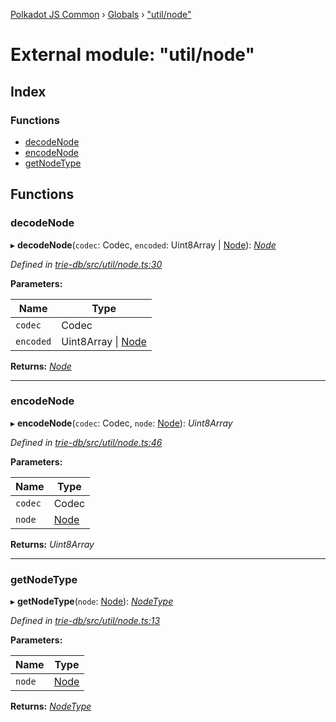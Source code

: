 [Polkadot JS Common](../README.md) › [Globals](../globals.md) › ["util/node"](_util_node_.md)

# External module: "util/node"

## Index

### Functions

* [decodeNode](_util_node_.md#decodenode)
* [encodeNode](_util_node_.md#encodenode)
* [getNodeType](_util_node_.md#getnodetype)

## Functions

###  decodeNode

▸ **decodeNode**(`codec`: Codec, `encoded`: Uint8Array | [Node](_types_.md#node)): *[Node](_types_.md#node)*

*Defined in [trie-db/src/util/node.ts:30](https://github.com/polkadot-js/common/blob/4e4ff5de/packages/trie-db/src/util/node.ts#L30)*

**Parameters:**

Name | Type |
------ | ------ |
`codec` | Codec |
`encoded` | Uint8Array &#124; [Node](_types_.md#node) |

**Returns:** *[Node](_types_.md#node)*

___

###  encodeNode

▸ **encodeNode**(`codec`: Codec, `node`: [Node](_types_.md#node)): *Uint8Array*

*Defined in [trie-db/src/util/node.ts:46](https://github.com/polkadot-js/common/blob/4e4ff5de/packages/trie-db/src/util/node.ts#L46)*

**Parameters:**

Name | Type |
------ | ------ |
`codec` | Codec |
`node` | [Node](_types_.md#node) |

**Returns:** *Uint8Array*

___

###  getNodeType

▸ **getNodeType**(`node`: [Node](_types_.md#node)): *[NodeType](../enums/_types_.nodetype.md)*

*Defined in [trie-db/src/util/node.ts:13](https://github.com/polkadot-js/common/blob/4e4ff5de/packages/trie-db/src/util/node.ts#L13)*

**Parameters:**

Name | Type |
------ | ------ |
`node` | [Node](_types_.md#node) |

**Returns:** *[NodeType](../enums/_types_.nodetype.md)*
